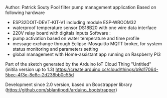   Author: Patrick Souty
  Pool filter pump management application
  Based on following hardware
   - ESP32DOIT-DEVT-KIT-V1 including module ESP-WROOM32
   - waterproof temperature sensor DS18B20 with one wire data interface
   - 220V relay board with digitals inputs
   Software : 
   - pump activation based on water temperature and time profile
   - message exchange through Eclipse-Mosquitto MQTT broker, for system status monitoring and parameters setting
   - global management with Home-assistant app running on Raspberry PI3

  Part of the sketch generated by the Arduino IoT Cloud Thing "Untitled" (initila version up to 1.3)
  https://create.arduino.cc/cloud/things/b9d17064-5bec-4f3e-8e8c-2d238bb0c55d

  Development since 2.0 version, based on Boostrapper library (https://github.com/sblantipodi/arduino_bootstrapper)